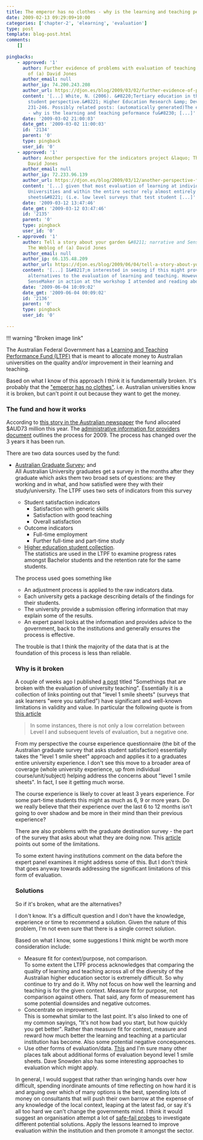 ```yaml
---
title: The emperor has no clothes - why is the learning and teaching peformance fund naked
date: 2009-02-13 09:29:09+10:00
categories: ['chapter-2', 'elearning', 'evaluation']
type: post
template: blog-post.html
comments:
    []
    
pingbacks:
    - approved: '1'
      author: Further evidence of problems with evaluation of teaching &laquo; The Weblog
        of (a) David Jones
      author_email: null
      author_ip: 74.200.243.208
      author_url: https://djon.es/blog/2009/03/02/further-evidence-of-problems-with-evaluation-of-teaching/
      content: '[...] White, N. (2006). &#8220;Tertiary education in the Noughties: the
        student perspective.&#8221; Higher Education Research &amp; Development 25(3):
        231-246. Possibly related posts: (automatically generated)The emperor has no clothes
        - why is the learning and teaching peformance fu&#8230; [...]'
      date: '2009-03-02 21:00:03'
      date_gmt: '2009-03-02 11:00:03'
      id: '2134'
      parent: '0'
      type: pingback
      user_id: '0'
    - approved: '1'
      author: Another perspective for the indicators project &laquo; The Weblog of (a)
        David Jones
      author_email: null
      author_ip: 72.233.96.139
      author_url: https://djon.es/blog/2009/03/12/another-perspective-for-the-indicators-project/
      content: '[...] given that most evaluation of learning at individual Australian
        Universities and within the entire sector rely almost entirely on &#8220;smile
        sheets&#8221; (i.e. low level surveys that test student [...]'
      date: '2009-03-12 13:47:46'
      date_gmt: '2009-03-12 03:47:46'
      id: '2135'
      parent: '0'
      type: pingback
      user_id: '0'
    - approved: '1'
      author: Tell a story about your garden &#8211; narrative and SenseMaker &laquo;
        The Weblog of (a) David Jones
      author_email: null
      author_ip: 66.135.48.209
      author_url: https://djon.es/blog/2009/06/04/tell-a-story-about-your-garden-narrative-and-sensemaker/
      content: '[...] I&#8217;m interested in seeing if this might provide some interesting
        alternatives to the evaluation of learning and teaching. However, apart from seeing
        SenseMaker in action at the workshop I attended and reading about it, I [...]'
      date: '2009-06-04 10:09:02'
      date_gmt: '2009-06-04 00:09:02'
      id: '2136'
      parent: '0'
      type: pingback
      user_id: '0'
    
---
```

!!! warning "Broken image link"

The Australian Federal Government has a [Learning and Teaching Performance Fund (LTPF)](http://www.dest.gov.au/sectors/higher_education/policy_issues_reviews/key_issues/learning_teaching/ltpf/) that is meant to allocate money to Australian universities on the quality and/or improvement in their learning and teaching.

Based on what I know of this approach I think it is fundamentally broken. It's probably that the ["emperor has no clothes"](http://en.wikipedia.org/wiki/The_Emperor%27s_New_Clothes). i.e. Australian universities know it is broken, but can't point it out because they want to get the money.

### The fund and how it works

According to [this story in the Australian newspaper](http://www.theaustralian.news.com.au/story/0,25197,25043426-12332,00.html) the fund allocated $AUD73 million this year. The [administrative information for providers document](http://www.dest.gov.au/sectors/higher_education/policy_issues_reviews/key_issues/learning_teaching/ltpf/2009ltpf.htm#2009_Administrative_Information_for_Providers) outlines the process for 2009. The process has changed over the 3 years it has been run.

There are two data sources used by the fund:

- [Australian Graduate Survey](http://www.graduateopportunities.com/e_zine/go_for_it_july_07/the_australian_graduate_survey); and  
    All Australian University graduates get a survey in the months after they graduate which asks them two broad sets of questions: are they working and in what, and how satisfied were they with their study/university. The LTPF uses two sets of indicators from this survey
    
    - Student satisfaction indicators
        - Satisfaction with generic skills
        - Satisfaction with good teaching
        - Overall satisfaction
    - Outcome indicators
        - Full-time employment
        - Further full-time and part-time study
    - [Higher education student collection](http://www.dest.gov.au/sectors/higher_education/publications_resources/statistics/chessn.htm).  
        The statistics are used in the LTPF to examine progress rates amongst Bachelor students and the retention rate for the same students.
    
    The process used goes something like
    
    - An adjustment process is applied to the raw indicators data.
    - Each university gets a package describing details of the findings for their students.
    - The university provide a submission offering information that may explain some of the results.
    - An expert panel looks at the information and provides advice to the government, back to the institutions and generally ensures the process is effective.
    
    The trouble is that I think the majority of the data that is at the foundation of this process is less than reliable.
    
    ### Why is it broken
    
    A couple of weeks ago I published [a post](/blog2/2009/01/25/somethings-that-are-broken-with-evaluation-of-university-teaching/) titled "Somethings that are broken with the evaluation of university teaching". Essentially it is a collection of links pointing out that "level 1 smile sheets" (surveys that ask learners "were you satisfied") have significant and well-known limitations in validity and value. In particular the following quote is from [this article](http://www.trainingmag.com/msg/content_display/training/e3iwtqVX4kKzJL%2BEcpyFJFrFA%3D%3D)
    
    > In some instances, there is not only a low correlation between Level I and subsequent levels of evaluation, but a negative one.
    
    From my perspective the course experience questionnaire (the bit of the Australian graduate survey that asks student satisfaction) essentially takes the "level 1 smile sheet" approach and applies it to a graduates entire university experience. I don't see this move to a broader area of coverage (whole university experience, up from individual course/unit/subject) helping address the concerns about "level 1 smile sheets". In fact, I see it getting much worse.
    
    The course experience is likely to cover at least 3 years experience. For some part-time students this might as much as 6, 9 or more years. Do we really believe that their experience over the last 6 to 12 months isn't going to over shadow and be more in their mind than their previous experience?
    
    There are also problems with the graduate destination survey - the part of the survey that asks about what they are doing now. This [article](http://www.articlearchives.com/company-activities-management/management-theory-practice/785252-1.html) points out some of the limitations.
    
    To some extent having institutions comment on the data before the expert panel examines it might address some of this. But I don't think that goes anyway towards addressing the significant limitations of this form of evaluation.
    
    ### Solutions
    
    So if it's broken, what are the alternatives?
    
    I don't know. It's a difficult question and I don't have the knowledge, experience or time to recommend a solution. Given the nature of this problem, I'm not even sure that there is a single correct solution.
    
    Based on what I know, some suggestions I think might be worth more consideration include:
    
    - Measure fit for context/purpose, not comparison.  
        To some extent the LTPF process acknowledges that comparing the quality of learning and teaching across all of the diversity of the Australian higher education sector is extremely difficult. So why continue to try and do it. Why not focus on how well the learning and teaching is for the given context. Measure fit for purpose, not comparison against others. That said, any form of measurement has some potential downsides and negative outcomes.
    - Concentrate on improvement.  
        This is somewhat similar to the last point. It's also linked to one of my common sayings, "It's not how bad you start, but how quickly you get better". Rather than measure fit for context, measure and reward how much better the learning and teaching at a particular institution has become. Also some potential negative concequences.
    - Use other forms of evaluation/data. [This](http://www.llrx.com/columns/guide49.htm) and I'm sure many other places talk about additional forms of evaluation beyond level 1 smile sheets. Dave Snowden also has some interesting approaches to evaluation which might apply.
    
    In general, I would suggest that rather than wringing hands over how difficult, spending inordinate amounts of time reflecting on how hard it is and arguing over which of many options is the best, spending lots of money on consultants that will push their own barrow at the expense of any knowledge of the local context, leaping at the latest fad, or say it's all too hard we can't change the governments mind. I think it would suggest an organisation attempt a lot of [safe-fail probes](http://www.cognitive-edge.com/blogs/dave/2007/11/safefail_probes.php) to investigate different potential solutions. Apply the lessons learned to improve evaluation within the institution and then promote it amongst the sector.